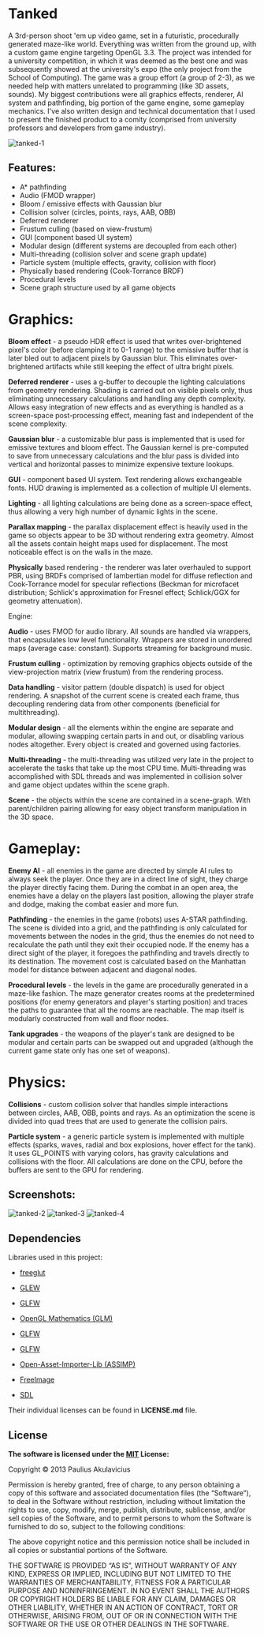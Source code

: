 # Tanked

A 3rd-person shoot 'em up video game, set in a futuristic, procedurally generated maze-like world. Everything was written from the ground up, with a custom game engine targeting OpenGL 3.3. The project was intended for a university competition, in which it was deemed as the best one and was subsequently showed at the university's expo (the only project from the School of Computing). The game was a group effort (a group of 2-3), as we needed help with matters unrelated to programming (like 3D assets, sounds). My biggest contributions were all graphics effects, renderer, AI system and pathfinding, big portion of the game engine, some gameplay mechanics. I've also written design and technical documentation that I used to present the finished product to a comity (comprised from university professors and developers from game industry).

![tanked-1](https://i.imgur.com/UWnD1Qf.png)

## Features:
 - A* pathfinding
 - Audio (FMOD wrapper)
 - Bloom / emissive effects with Gaussian blur
 - Collision solver (circles, points, rays, AAB, OBB)
 - Deferred renderer
 - Frustum culling (based on view-frustum)
 - GUI (component based UI system)
 - Modular design (different systems are decoupled from each other)
 - Multi-threading (collision solver and scene graph update)
 - Particle system (multiple effects, gravity, collision with floor)
 - Physically based rendering (Cook-Torrance BRDF)
 - Procedural levels
 - Scene graph structure used by all game objects
 
# Graphics:

**Bloom effect** - a pseudo HDR effect is used that writes over-brightened pixel's color (before clamping it to 0-1 range) to the emissive buffer that is later bled out to adjacent pixels by Gaussian blur. This eliminates over-brightened artifacts while still keeping the effect of ultra bright pixels.

**Deferred renderer** - uses a g-buffer to decouple the lighting calculations from geometry rendering. Shading is carried out on visible pixels only, thus eliminating unnecessary calculations and handling any depth complexity. Allows easy integration of new effects and as everything is handled as a screen-space post-processing effect, meaning fast and independent of the scene complexity.

**Gaussian blur** - a customizable blur pass is implemented that is used for emissive textures and bloom effect. The Gaussian kernel is pre-computed to save from unnecessary calculations and the blur pass is divided into vertical and horizontal passes to minimize expensive texture lookups.

**GUI** - component based UI system. Text rendering allows exchangeable fonts. HUD drawing is implemented as a collection of multiple UI elements.

**Lighting** - all lighting calculations are being done as a screen-space effect, thus allowing a very high number of dynamic lights in the scene.

**Parallax mapping** - the parallax displacement effect is heavily used in the game so objects appear to be 3D without rendering extra geometry. Almost all the assets contain height maps used for displacement. The most noticeable effect is on the walls in the maze.

**Physically** based rendering - the renderer was later overhauled to support PBR, using BRDFs comprised of lambertian model for diffuse reflection and Cook-Torrance model for specular reflections (Beckman for microfacet distribution; Schlick's approximation for Fresnel effect; Schlick/GGX for geometry attenuation).

Engine:

**Audio** - uses FMOD for audio library. All sounds are handled via wrappers, that encapsulates low level functionality. Wrappers are stored in unordered maps (average case: constant). Supports streaming for background music.

**Frustum culling** - optimization by removing graphics objects outside of the view-projection matrix (view frustum) from the rendering process.

**Data handling** - visitor pattern (double dispatch) is used for object rendering. A snapshot of the current scene is created each frame, thus decoupling rendering data from other components (beneficial for multithreading).

**Modular design** - all the elements within the engine are separate and modular, allowing swapping certain parts in and out, or disabling various nodes altogether. Every object is created and governed using factories.

**Multi-threading** - the multi-threading was utilized very late in the project to accelerate the tasks that take up the most CPU time. Multi-threading was accomplished with SDL threads and was implemented in collision solver and game object updates within the scene graph.

**Scene** - the objects within the scene are contained in a scene-graph. With parent/children pairing allowing for easy object transform manipulation in the 3D space.

# Gameplay:

**Enemy AI** - all enemies in the game are directed by simple AI rules to always seek the player. Once they are in a direct line of sight, they charge the player directly facing them. During the combat in an open area, the enemies have a delay on the players last position, allowing the player strafe and dodge, making the combat easier and more fun.

**Pathfinding** - the enemies in the game (robots) uses A-STAR pathfinding. The scene is divided into a grid, and the pathfinding is only calculated for movements between the nodes in the grid, thus the enemies do not need to recalculate the path until they exit their occupied node. If the enemy has a direct sight of the player, it foregoes the pathfinding and travels directly to its destination. The movement cost is calculated based on the Manhattan model for distance between adjacent and diagonal nodes.

**Procedural levels** - the levels in the game are procedurally generated in a maze-like fashion. The maze generator creates rooms at the predetermined positions (for enemy generators and player's starting position) and traces the paths to guarantee that all the rooms are reachable. The map itself is modularly constructed from wall and floor nodes.

**Tank upgrades** - the weapons of the player's tank are designed to be modular and certain parts can be swapped out and upgraded (although the current game state only has one set of weapons).

# Physics:

**Collisions** - custom collision solver that handles simple interactions between circles, AAB, OBB, points and rays. As an optimization the scene is divided into quad trees that are used to generate the collision pairs.

**Particle system** - a generic particle system is implemented with multiple effects (sparks, waves, radial and box explosions, hover effect for the tank). It uses GL_POINTS with varying colors, has gravity calculations and collisions with the floor. All calculations are done on the CPU, before the buffers are sent to the GPU for rendering.


## Screenshots:

![tanked-2](https://i.imgur.com/m2ZptrO.png)
![tanked-3](https://i.imgur.com/cfu6o0j.png)
![tanked-4](https://i.imgur.com/TfW2EAT.png)


## Dependencies
Libraries used in this project:  

- [freeglut](https://freeglut.sourceforge.net/)
- [GLEW](https://glew.sourceforge.net/)
- [GLFW](https://www.glfw.org/)

- [OpenGL Mathematics (GLM)](https://github.com/g-truc/glm)
- [GLFW](https://www.glfw.org/)
- [GLFW](https://www.glfw.org/)

- [Open-Asset-Importer-Lib (ASSIMP)](https://github.com/assimp/assimp)
- [FreeImage](https://freeimage.sourceforge.io/)
- [SDL](https://www.libsdl.org/)
    
Their individual licenses can be found in **LICENSE.md** file.


## License

**The software is licensed under the [MIT](https://choosealicense.com/licenses/mit/) License:**

Copyright © 2013 Paulius Akulavicius

Permission is hereby granted, free of charge, 
to any person obtaining a copy of this software 
and associated documentation files (the “Software”), 
to deal in the Software without restriction, 
including without limitation the rights to use, 
copy, modify, merge, publish, distribute, sublicense, 
and/or sell copies of the Software, and to permit 
persons to whom the Software is furnished to do so, 
subject to the following conditions:

The above copyright notice and this permission notice 
shall be included in all copies or substantial portions 
of the Software.

THE SOFTWARE IS PROVIDED “AS IS”, WITHOUT WARRANTY OF ANY KIND, 
EXPRESS OR IMPLIED, INCLUDING BUT NOT LIMITED TO THE WARRANTIES 
OF MERCHANTABILITY, FITNESS FOR A PARTICULAR PURPOSE AND 
NONINFRINGEMENT. IN NO EVENT SHALL THE AUTHORS OR COPYRIGHT 
HOLDERS BE LIABLE FOR ANY CLAIM, DAMAGES OR OTHER LIABILITY, 
WHETHER IN AN ACTION OF CONTRACT, TORT OR OTHERWISE, ARISING FROM, 
OUT OF OR IN CONNECTION WITH THE SOFTWARE OR THE USE OR OTHER 
DEALINGS IN THE SOFTWARE.